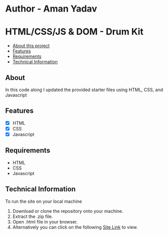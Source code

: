 # Author - Aman Yadav
# HTML/CSS/JS & DOM - Drum Kit

- [About this project](#about)
- [Features](#features)
- [Requirements](#requirements)
- [Technical Information](#technical_information)

<a name="about"></a>
## About
In this code along I updated the provided starter files using
HTML, CSS, and Javascript

<a name="features"></a>
## Features
- [x] HTML
- [x] CSS
- [x] Javascript

<a name="requirements"></a>
## Requirements
- HTML
- CSS
- Javascript

<a name="technical_information"></a>
## Technical Information

To run the site on your local machine

1. Download or clone the repository onto your machine.
2. Extract the .zip file.
3. Open .html file in your browser.
5. Alternatively you can click on the following [Site Link]() to view.

